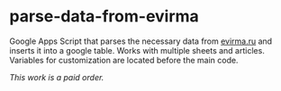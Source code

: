 # parse-data-from-evirma
Google Apps Script that parses the necessary data from [evirma.ru](https://evirma.ru/) and inserts it into a google table. Works with multiple sheets and articles. Variables for customization are located before the main code.

*This work is a paid order.*
